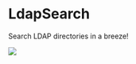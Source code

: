 # LdapSearch
Search LDAP directories in a breeze!

![](https://ci.appveyor.com/api/projects/status/cy4eyswkil6x747c?svg=true)
